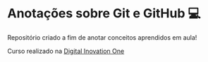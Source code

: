 # Anotações sobre Git e GitHub 💻

Repositório criado a fim de anotar conceitos aprendidos em aula!

Curso realizado na [Digital Inovation One](https://www.dio.me/)
